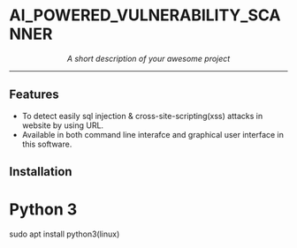 # AI_POWERED_VULNERABILITY_SCANNER

<p align="center">
  <em>A short description of your awesome project</em>
</p>

---

## Features 

- To detect easily sql injection & cross-site-scripting(xss) attacks in website by using URL.
- Available in both command line interafce and graphical user interface in this software.

## Installation 
# Python 3
sudo apt install python3(linux)

